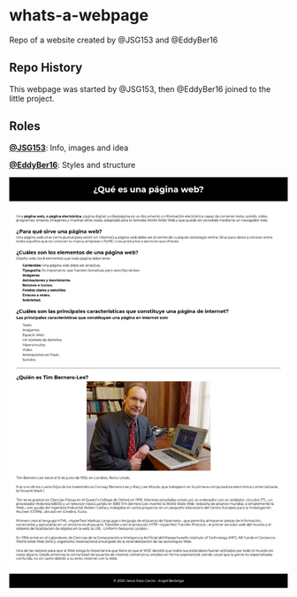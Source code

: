 # whats-a-webpage
Repo of a website created by @JSG153 and @EddyBer16

## Repo History
This webpage was started by @JSG153, then @EddyBer16 joined to the little project.

## Roles
**[@JSG153](https://github.com/JSG153/)**: Info, images and idea

**[@EddyBer16](https://github.com/EddyBer16)**: Styles and structure

![](thumb.png)